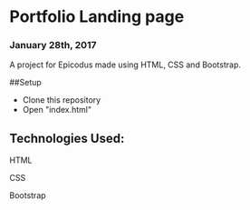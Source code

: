 # Portfolio Landing page

### January 28th, 2017

A project for Epicodus made using HTML, CSS and Bootstrap.

##Setup

* Clone this repository
* Open "index.html"

## Technologies Used:

HTML

CSS

Bootstrap
